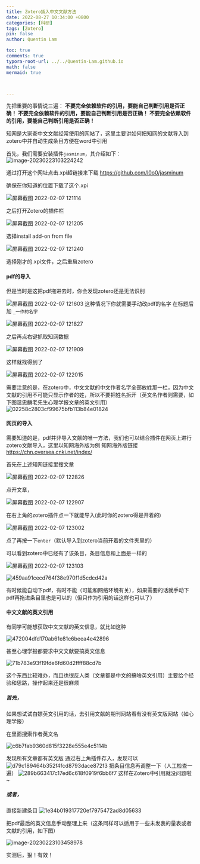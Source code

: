 ```yaml
---
title: Zotero插入中文文献方法
date: 2022-08-27 10:34:00 +0800
categories: [科研]
tags: [Zotero]
pin: false
author: Quentin Lam

toc: true
comments: true
typora-root-url: ../../Quentin-Lam.github.io
math: false
mermaid: true



---
```


先把重要的事情说三遍：
**不要完全依赖软件的引用，要能自己判断引用是否正确！
不要完全依赖软件的引用，要能自己判断引用是否正确！
不要完全依赖软件的引用，要能自己判断引用是否正确！**

知网是大家查中文文献经常使用的网站了，这里主要讲如何把知网的文献导入到zotero中并自动生成条目方便在word中引用

首先，我们需要安装插件`jasminum`，其介绍如下：
![image-20230223103224242](/assets/blog_res/2022-08-27-Zotero%E6%8F%92%E5%85%A5%E4%B8%AD%E6%96%87%E6%96%87%E7%8C%AE.assets/image-20230223103224242.png)

通过打开这个网址点击.xpi超链接来下载
https://github.com/l0o0/jasminum

确保在你知道的位置下载了这个.xpi

![屏幕截图 2022-02-07 121114](/assets/blog_res/2022-08-27-Zotero%E6%8F%92%E5%85%A5%E4%B8%AD%E6%96%87%E6%96%87%E7%8C%AE.assets/%E5%B1%8F%E5%B9%95%E6%88%AA%E5%9B%BE%202022-02-07%20121114.png)

之后打开Zotero的插件栏

![屏幕截图 2022-02-07 121205](/assets/blog_res/2022-08-27-Zotero%E6%8F%92%E5%85%A5%E4%B8%AD%E6%96%87%E6%96%87%E7%8C%AE.assets/%E5%B1%8F%E5%B9%95%E6%88%AA%E5%9B%BE%202022-02-07%20121205.png)

选择install add-on from file

![屏幕截图 2022-02-07 121240](/assets/blog_res/2022-08-27-Zotero%E6%8F%92%E5%85%A5%E4%B8%AD%E6%96%87%E6%96%87%E7%8C%AE.assets/%E5%B1%8F%E5%B9%95%E6%88%AA%E5%9B%BE%202022-02-07%20121240.png)

选择刚才的.xpi文件，之后重启zotero

#### pdf的导入

但是当时是这把pdf拖进去时，你会发现zotero还是无法识别

![屏幕截图 2022-02-07 121603](/assets/blog_res/2022-08-27-Zotero%E6%8F%92%E5%85%A5%E4%B8%AD%E6%96%87%E6%96%87%E7%8C%AE.assets/%E5%B1%8F%E5%B9%95%E6%88%AA%E5%9B%BE%202022-02-07%20121603.png)
这种情况下你就需要手动改pdf的名字
在标题后加
`_一作的名字`

![屏幕截图 2022-02-07 121827](/assets/blog_res/2022-08-27-Zotero%E6%8F%92%E5%85%A5%E4%B8%AD%E6%96%87%E6%96%87%E7%8C%AE.assets/%E5%B1%8F%E5%B9%95%E6%88%AA%E5%9B%BE%202022-02-07%20121827.png)

之后再点右键抓取知网数据

![屏幕截图 2022-02-07 121909](/assets/blog_res/2022-08-27-Zotero%E6%8F%92%E5%85%A5%E4%B8%AD%E6%96%87%E6%96%87%E7%8C%AE.assets/%E5%B1%8F%E5%B9%95%E6%88%AA%E5%9B%BE%202022-02-07%20121909.png)

这样就找得到了

![屏幕截图 2022-02-07 122015](/assets/blog_res/2022-08-27-Zotero%E6%8F%92%E5%85%A5%E4%B8%AD%E6%96%87%E6%96%87%E7%8C%AE.assets/%E5%B1%8F%E5%B9%95%E6%88%AA%E5%9B%BE%202022-02-07%20122015.png)

需要注意的是，在zotero中，中文文献的中文作者名字全部放姓那一栏，因为中文文献的引用不可能只显示作者的姓，所以不要把姓名拆开（英文名作者则需要，如下图温忠麟老先生心理学报文章的英文引用）
![02258c2803cf99675bfb113b84e01824](/assets/blog_res/2022-08-27-Zotero%E6%8F%92%E5%85%A5%E4%B8%AD%E6%96%87%E6%96%87%E7%8C%AE.assets/02258c2803cf99675bfb113b84e01824.png)

#### 网页的导入

需要知道的是，pdf并非导入文献的唯一方法，我们也可以结合插件在网页上进行zotero文献导入，这里以知网海外版为例
知网海外版链接
https://chn.oversea.cnki.net/index/

首先在上述知网链接里搜文章

![屏幕截图 2022-02-07 122826](/assets/blog_res/2022-08-27-Zotero%E6%8F%92%E5%85%A5%E4%B8%AD%E6%96%87%E6%96%87%E7%8C%AE.assets/%E5%B1%8F%E5%B9%95%E6%88%AA%E5%9B%BE%202022-02-07%20122826.png)

点开文章，

![屏幕截图 2022-02-07 122907](/assets/blog_res/2022-08-27-Zotero%E6%8F%92%E5%85%A5%E4%B8%AD%E6%96%87%E6%96%87%E7%8C%AE.assets/%E5%B1%8F%E5%B9%95%E6%88%AA%E5%9B%BE%202022-02-07%20122907.png)

在右上角的zotero插件点一下就能导入(此时你的zotero得是开着的)

![屏幕截图 2022-02-07 123002](/assets/blog_res/2022-08-27-Zotero%E6%8F%92%E5%85%A5%E4%B8%AD%E6%96%87%E6%96%87%E7%8C%AE.assets/%E5%B1%8F%E5%B9%95%E6%88%AA%E5%9B%BE%202022-02-07%20123002.png)

点了再按一下`enter`（默认导入到zotero当前开着的文件夹里的）

可以看到zotero中已经有了该条目，条目信息和上面是一样的

![屏幕截图 2022-02-07 123103](/assets/blog_res/2022-08-27-Zotero%E6%8F%92%E5%85%A5%E4%B8%AD%E6%96%87%E6%96%87%E7%8C%AE.assets/%E5%B1%8F%E5%B9%95%E6%88%AA%E5%9B%BE%202022-02-07%20123103.png)

![459aa91cecd764f38e970f1d5cdcd42a](/assets/blog_res/2022-08-27-Zotero%E6%8F%92%E5%85%A5%E4%B8%AD%E6%96%87%E6%96%87%E7%8C%AE.assets/459aa91cecd764f38e970f1d5cdcd42a.png)



有时候能自动下pdf，有时不能（可能和网络环境有关），如果需要的话就手动下pdf再拖进条目里也是可以的（但只作为引用的话这样也可以了）

#### 中文文献的英文引用

有同学可能想获取中文文献的英文信息，就比如这种

![472004dfd170ab61e81e6beea4e42896](/assets/blog_res/2022-08-27-Zotero%E6%8F%92%E5%85%A5%E4%B8%AD%E6%96%87%E6%96%87%E7%8C%AE.assets/472004dfd170ab61e81e6beea4e42896.png)

甚至心理学报都要求中文文献要搞英文信息

![71b783e93f19fde6fd60d2ffff88cd7b](/assets/blog_res/2022-08-27-Zotero%E6%8F%92%E5%85%A5%E4%B8%AD%E6%96%87%E6%96%87%E7%8C%AE.assets/71b783e93f19fde6fd60d2ffff88cd7b.png)

这个东西比较难办，而且也很反人类（文章都是中文的搞啥英文引用）主要给个经验和思路，操作起来还是很麻烦

##### 首先，

如果想试试白嫖英文引用的话，去引用文献的期刊网站看有没有英文版网站（如心理学报）



在里面搜索作者英文名

![c6b7fab9360d815f3228e555e4c5114b](/assets/blog_res/2022-08-27-Zotero%E6%8F%92%E5%85%A5%E4%B8%AD%E6%96%87%E6%96%87%E7%8C%AE.assets/c6b7fab9360d815f3228e555e4c5114b.png)

发现所有文章都有英文版
通过右上角插件存入，发现可以
![d79c189464b352f4fcd8793dace872f3](/assets/blog_res/2022-08-27-Zotero%E6%8F%92%E5%85%A5%E4%B8%AD%E6%96%87%E6%96%87%E7%8C%AE.assets/d79c189464b352f4fcd8793dace872f3.png)
把条目信息再调整一下（人工检查一遍）
![289b663417c17ed6c618f0919f6bb6f7](/assets/blog_res/2022-08-27-Zotero%E6%8F%92%E5%85%A5%E4%B8%AD%E6%96%87%E6%96%87%E7%8C%AE.assets/289b663417c17ed6c618f0919f6bb6f7.png)
这样在Zotero中引用就没问题啦~

##### 或者，

直接新建条目
![1e34b019317720ef7975472ad8d05633](/assets/blog_res/2022-08-27-Zotero%E6%8F%92%E5%85%A5%E4%B8%AD%E6%96%87%E6%96%87%E7%8C%AE.assets/1e34b019317720ef7975472ad8d05633.png)

把pdf最后的英文信息手动整理上来（这条同样可以适用于一些未发表的量表或者文献的引用，如下图）

![image-20230223103458978](/assets/blog_res/2022-08-27-Zotero%E6%8F%92%E5%85%A5%E4%B8%AD%E6%96%87%E6%96%87%E7%8C%AE.assets/image-20230223103458978.png)

实测后，狠！有效！